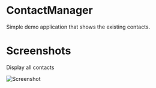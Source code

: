 # ContactManager
Simple demo application that shows the existing contacts.

# Screenshots

Display all contacts

![Screenshot](screenshot1.png) 

